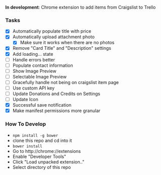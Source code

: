 **In development**: Chrome extension to add items from Craigslist to Trello

### Tasks
- [x] Automatically populate title with price
- [x] Automatically upload attachment photo
  - [x] Make sure it works when there are no photos
- [x] Remove "Card Title" and "Description" settings
- [x] Add loading... state
- [ ] Handle errors better
- [ ] Populate contact information
- [ ] Show Image Preview
- [ ] Selectable Image Preview
- [ ] Gracefully handle not being on craigslist item page
- [ ] Use custom API key
- [ ] Update Donations and Credits on Settings
- [ ] Update Icon
- [x] Successful save notification
- [x] Make manifest permissions more granular

### How To Develop
- `npm install -g bower`
- clone this repo and cd into it
- `bower install`
- Go to http://chrome://extensions
- Enable "Developer Tools"
- Click "Load unpacked extension.."
- Select directory of this repo
